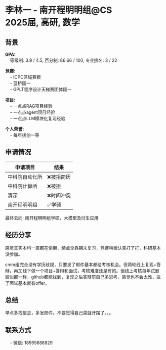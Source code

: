# 李林一 - 南开程明明组@CS<br>2025届, 高研, 数学

## 背景
**GPA:**<br>
&nbsp;&nbsp;&nbsp;&nbsp;等级制: 3.9 / 4.5, 百分制: 86.66 / 100, 专业排名: 3 / 22

**竞赛:**<br>
&nbsp;&nbsp;&nbsp;&nbsp;- ICPC区域赛银<br>
&nbsp;&nbsp;&nbsp;&nbsp;- 蓝桥国一<br>
&nbsp;&nbsp;&nbsp;&nbsp;- GPLT程序设计天梯赛团体国一<br>

**项目:**<br>
&nbsp;&nbsp;&nbsp;&nbsp;- 一点点RAG项目经验<br>
&nbsp;&nbsp;&nbsp;&nbsp;- 一点点agent项目经验<br>
&nbsp;&nbsp;&nbsp;&nbsp;- 一点点LLM模块化复现经验<br>



**个人荣誉:**<br>
&nbsp;&nbsp;&nbsp;&nbsp;- 每年拔创一等<br>

## 申请情况

|  申请项目   | 结果 |
|  ----  | ----  |
| 中科院自动化所  | ❌被拒简历 |
| 中科院计算所  | ❌被拒 |
| 清深  | ❌时间冲突 |
| 南开程明明组  | ✅学硕 |

最终去向: 南开程明明组学硕，大模型及衍生应用

## 经历分享
感觉其实本科一直都在偷懒，绩点全靠期末复习，竞赛稍微认真打了打，科研基本没参加。

cmm组完全没有学历歧视，只要发了邮件基本都给考核机会。但两轮线上复现+答辩，再加线下做一个项目+答辩和面试，考核难度还是有的。但线上考核每年试题貌似都一样，github都能找到，复现之后答辩前自己多思考，感觉也不会太难，进了面试基本就有offer。

## 总结
早点多找信息，多发邮件，不要觉得自己菜就开摆了。。。

## 联系方式
&nbsp;&nbsp;&nbsp;&nbsp;- 微信: 18565688829<br>

